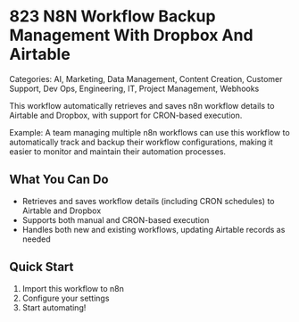 # 823 N8N Workflow Backup Management With Dropbox And Airtable

Categories: AI, Marketing, Data Management, Content Creation, Customer Support, Dev Ops, Engineering, IT, Project Management, Webhooks

This workflow automatically retrieves and saves n8n workflow details to Airtable and Dropbox, with support for CRON-based execution.

Example: A team managing multiple n8n workflows can use this workflow to automatically track and backup their workflow configurations, making it easier to monitor and maintain their automation processes.

## What You Can Do
- Retrieves and saves workflow details (including CRON schedules) to Airtable and Dropbox
- Supports both manual and CRON-based execution
- Handles both new and existing workflows, updating Airtable records as needed

## Quick Start
1. Import this workflow to n8n
2. Configure your settings
3. Start automating!


